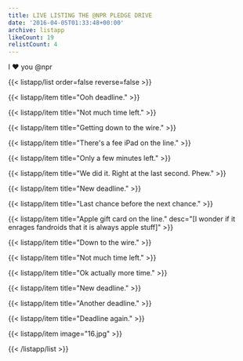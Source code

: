 ```yaml
---
title: LIVE LISTING THE @NPR PLEDGE DRIVE
date: '2016-04-05T01:33:48+00:00'
archive: listapp
likeCount: 19
relistCount: 4
---
```


I ❤️ you @npr

<!--more-->

{{< listapp/list order=false reverse=false >}}

   {{< listapp/item title="Ooh deadline." >}}

   {{< listapp/item title="Not much time left." >}}

   {{< listapp/item title="Getting down to the wire." >}}

   {{< listapp/item title="There's a fee iPad on the line." >}}

   {{< listapp/item title="Only a few minutes left." >}}

   {{< listapp/item title="We did it. Right at the last second. Phew." >}}

   {{< listapp/item title="New deadline." >}}

   {{< listapp/item title="Last chance before the next chance." >}}

   {{< listapp/item title="Apple gift card on the line."
      desc="[I wonder if it enrages fandroids that it is always apple stuff]" >}}

   {{< listapp/item title="Down to the wire." >}}

   {{< listapp/item title="Not much time left." >}}

   {{< listapp/item title="Ok actually more time." >}}

   {{< listapp/item title="New deadline." >}}

   {{< listapp/item title="Another deadline." >}}

   {{< listapp/item title="Deadline again." >}}

   {{< listapp/item
      image="16.jpg" >}}

{{< /listapp/list >}}
